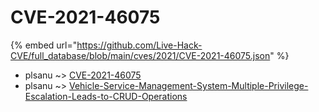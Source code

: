 # CVE-2021-46075
{% embed url="https://github.com/Live-Hack-CVE/full_database/blob/main/cves/2021/CVE-2021-46075.json" %}

* plsanu ~> [CVE-2021-46075](https://www.alice-snow.ru/2021/database/cve-2021-46075/cve-2021-46075-plsanu)
* plsanu ~> [Vehicle-Service-Management-System-Multiple-Privilege-Escalation-Leads-to-CRUD-Operations](https://www.alice-snow.ru/2021/database/cve-2021-46075/vehicle-service-management-system-multiple-privilege-escalation-leads-to-crud-operations-plsanu)